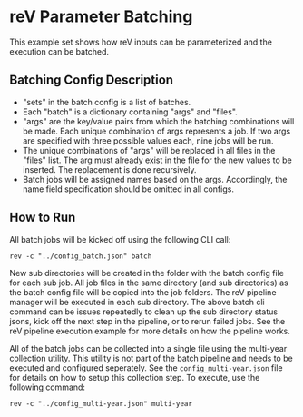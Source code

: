 # reV Parameter Batching

This example set shows how reV inputs can be parameterized and the execution can be batched.

## Batching Config Description
 - "sets" in the batch config is a list of batches.
 - Each "batch" is a dictionary containing "args" and "files".
 - "args" are the key/value pairs from which the batching combinations will be made. Each unique combination of args represents a job. If two args are specified with three possible values each, nine jobs will be run.
 - The unique combinations of "args" will be replaced in all files in the "files" list. The arg must already exist in the file for the new values to be inserted. The replacement is done recursively.
 - Batch jobs will be assigned names based on the args. Accordingly, the name field specification should be omitted in all configs.

## How to Run
All batch jobs will be kicked off using the following CLI call:

`rev -c "../config_batch.json" batch`

New sub directories will be created in the folder with the batch config file for each sub job.
All job files in the same directory (and sub directories) as the batch config file will be copied into the job folders.
The reV pipeline manager will be executed in each sub directory.
The above batch cli command can be issues repeatedly to clean up the sub directory status jsons, kick off the next step in the pipeline, or to rerun failed jobs.
See the reV pipeline execution example for more details on how the pipeline works.

All of the batch jobs can be collected into a single file using the multi-year collection utility. 
This utility is not part of the batch pipeline and needs to be executed and configured seperately. 
See the `config_multi-year.json` file for details on how to setup this collection step. 
To execute, use the following command:

`rev -c "../config_multi-year.json" multi-year`